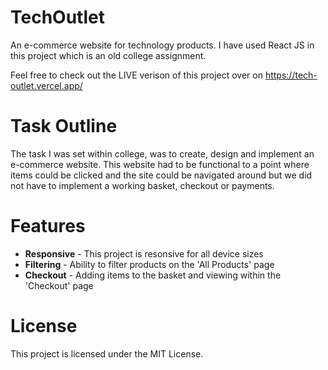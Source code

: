 # TechOutlet
An e-commerce website for technology products. I have used React JS in this project which is an old college assignment.

Feel free to check out the LIVE verison of this project over on https://tech-outlet.vercel.app/

# Task Outline
The task I was set within college, was to create, design and implement an e-commerce website. This website had to be functional to a point where items could be clicked and the site could be navigated around but we did not have to implement a working basket, checkout or payments.

# Features

* **Responsive** - This project is resonsive for all device sizes
* **Filtering** - Ability to filter products on the 'All Products' page
* **Checkout** - Adding items to the basket and viewing within the 'Checkout' page

# License
This project is licensed under the MIT License.
